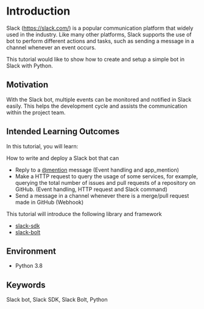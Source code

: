 # Introduction

Slack (https://slack.com/) is a popular communication platform that widely used in the industry. Like many other platforms, Slack supports the use of bot to perform different actions and tasks, such as sending a message in a channel whenever an event occurs.

This tutorial would like to show how to create and setup a simple bot in Slack with Python.

## Motivation

With the Slack bot, multiple events can be monitored and notified in Slack easily. This helps the development cycle and assists the communication within the project team.

## Intended Learning Outcomes

In this tutorial, you will learn:

How to write and deploy a Slack bot that can 
- Reply to a [@mention](https://slack.com/help/articles/205240127-Use-mentions-in-Slack#mention-someone) message (Event handling and app_mention)
- Make a HTTP request to query the usage of some services, for example, querying the total number of issues and pull requests of a repository on GitHub. (Event handling, HTTP request and Slack command)
- Send a message in a channel whenever there is a merge/pull request made in GitHub (Webhook)

This tutorial will introduce the following library and framework

- [slack-sdk](https://pypi.org/project/slack-sdk/)
- [slack-bolt](https://pypi.org/project/slack-bolt/)

## Environment

- Python 3.8

## Keywords

Slack bot, Slack SDK, Slack Bolt, Python